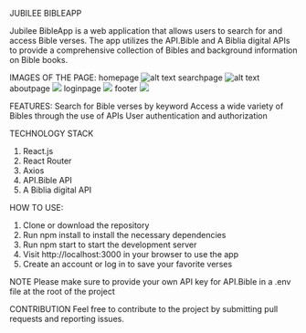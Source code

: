 JUBILEE BIBLEAPP

Jubilee BibleApp is a web application that allows users to search for and access Bible verses. The app utilizes the API.Bible and A Biblia digital APIs to provide a comprehensive collection of Bibles and background information on Bible books.

IMAGES OF THE PAGE:
homepage
![alt text](/Users/mirre/WebstormProjects/mirrecicilia-jubileebibleapp-eindopdracht-frontend-eindversie-2023/src/assets/imghomepage.png)
searchpage
![alt text](/Users/mirre/WebstormProjects/mirrecicilia-jubileebibleapp-eindopdracht-frontend-eindversie-2023/src/assets/imgsearchpage.png)
aboutpage
![](/Users/mirre/WebstormProjects/mirrecicilia-jubileebibleapp-eindopdracht-frontend-eindversie-2023/src/assets/imgaboutpage.png)
loginpage
![](/Users/mirre/WebstormProjects/mirrecicilia-jubileebibleapp-eindopdracht-frontend-eindversie-2023/src/assets/imgloginpage.png)
footer
![](/Users/mirre/WebstormProjects/mirrecicilia-jubileebibleapp-eindopdracht-frontend-eindversie-2023/src/assets/imgfooter.png)

FEATURES:
Search for Bible verses by keyword
Access a wide variety of Bibles through the use of APIs
User authentication and authorization

TECHNOLOGY STACK
1. React.js
2. React Router
3. Axios
4. API.Bible API
5. A Biblia digital API

HOW TO USE:
1. Clone or download the repository
2. Run npm install to install the necessary dependencies
3. Run npm start to start the development server
4. Visit http://localhost:3000 in your browser to use the app
5. Create an account or log in to save your favorite verses

NOTE
Please make sure to provide your own API key for API.Bible in a .env file at the root of the project

CONTRIBUTION
Feel free to contribute to the project by submitting pull requests and reporting issues.